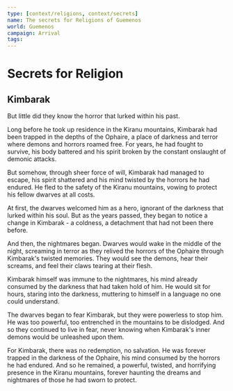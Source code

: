 ```yaml
---
type: [context/religions, context/secrets]
name: The secrets for Religions of Guemenos
world: Guemenos
campaign: Arrival
tags: 
---
```


# Secrets for Religion

## Kimbarak 

But little did they know the horror that lurked within his past.

Long before he took up residence in the Kiranu mountains, Kimbarak had been trapped in the depths of the Ophaire, a place of darkness and terror where demons and horrors roamed free. For years, he had fought to survive, his body battered and his spirit broken by the constant onslaught of demonic attacks.

But somehow, through sheer force of will, Kimbarak had managed to escape, his spirit shattered and his mind twisted by the horrors he had endured. He fled to the safety of the Kiranu mountains, vowing to protect his fellow dwarves at all costs.

At first, the dwarves welcomed him as a hero, ignorant of the darkness that lurked within his soul. But as the years passed, they began to notice a change in Kimbarak - a coldness, a detachment that had not been there before.

And then, the nightmares began. Dwarves would wake in the middle of the night, screaming in terror as they relived the horrors of the Ophaire through Kimbarak's twisted memories. They would see the demons, hear their screams, and feel their claws tearing at their flesh.

Kimbarak himself was immune to the nightmares, his mind already consumed by the darkness that had taken hold of him. He would sit for hours, staring into the darkness, muttering to himself in a language no one could understand.

The dwarves began to fear Kimbarak, but they were powerless to stop him. He was too powerful, too entrenched in the mountains to be dislodged. And so they continued to live in fear, never knowing when Kimbarak's inner demons would be unleashed upon them.

For Kimbarak, there was no redemption, no salvation. He was forever trapped in the darkness of the Ophaire, his mind consumed by the horrors he had endured. And so he remained, a powerful, twisted, and horrifying presence in the Kiranu mountains, forever haunting the dreams and nightmares of those he had sworn to protect.
